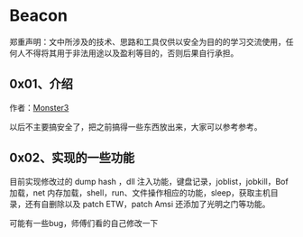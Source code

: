 # Beacon

郑重声明：文中所涉及的技术、思路和工具仅供以安全为目的的学习交流使用，任何人不得将其用于非法用途以及盈利等目的，否则后果自行承担。

## 0x01、介绍

作者：[Monster3](https://github.com/M0nster3)

以后不主要搞安全了，把之前搞得一些东西放出来，大家可以参考参考。

## 0x02、实现的一些功能

目前实现修改过的 dump hash ，dll 注入功能，键盘记录，joblist，jobkill，Bof 加载，net 内存加载，shell，run、文件操作相应的功能，sleep，获取主机目录，还有自删除以及 patch ETW，patch Amsi 还添加了光明之门等功能。

可能有一些bug，师傅们看的自己修改一下

